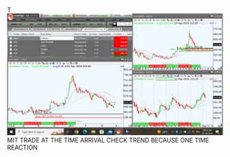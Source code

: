 T![](_attachments/Pasted%20image%2020240401091815.png)
MIT TRADE AT THE TIME ARRIVAL CHECK TREND BECAUSE ONE TIME REACTION